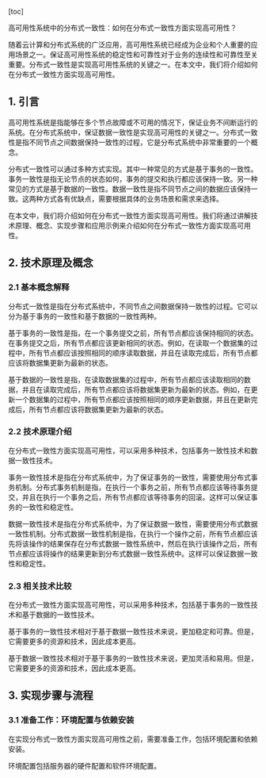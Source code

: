 
[toc]                    
                
                
高可用性系统中的分布式一致性：如何在分布式一致性方面实现高可用性？

随着云计算和分布式系统的广泛应用，高可用性系统已经成为企业和个人重要的应用场景之一。保证高可用性系统的稳定性和可靠性对于业务的连续性和可靠性至关重要。分布式一致性是实现高可用性系统的关键之一。在本文中，我们将介绍如何在分布式一致性方面实现高可用性。

## 1. 引言

高可用性系统是指能够在多个节点故障或不可用的情况下，保证业务不间断运行的系统。在分布式系统中，保证数据一致性是实现高可用性的关键之一。分布式一致性是指不同节点之间数据保持一致性的过程，它是分布式系统中非常重要的一个概念。

分布式一致性可以通过多种方式实现。其中一种常见的方式是基于事务的一致性。事务一致性是指无论节点的状态如何，事务的提交和执行都应该保持一致。另一种常见的方式是基于数据的一致性。数据一致性是指不同节点之间的数据应该保持一致。这两种方式各有优缺点，需要根据具体的业务场景和需求来选择。

在本文中，我们将介绍如何在分布式一致性方面实现高可用性。我们将通过讲解技术原理、概念、实现步骤和应用示例来介绍如何在分布式一致性方面实现高可用性。

## 2. 技术原理及概念

### 2.1 基本概念解释

分布式一致性是指在分布式系统中，不同节点之间数据保持一致性的过程。它可以分为基于事务的一致性和基于数据的一致性两种。

基于事务的一致性是指，在一个事务提交之前，所有节点都应该保持相同的状态。在事务提交之后，所有节点都应该更新相同的状态。例如，在读取一个数据集的过程中，所有节点都应该按照相同的顺序读取数据，并且在读取完成后，所有节点都应该将数据集更新为最新的状态。

基于数据的一致性是指，在读取数据集的过程中，所有节点都应该读取相同的数据，并且在读取完成后，所有节点都应该将数据集更新为最新的状态。例如，在更新一个数据集的过程中，所有节点都应该按照相同的顺序更新数据，并且在更新完成后，所有节点都应该将数据集更新为最新的状态。

### 2.2 技术原理介绍

在分布式一致性方面实现高可用性，可以采用多种技术，包括事务一致性技术和数据一致性技术。

事务一致性技术是指在分布式系统中，为了保证事务的一致性，需要使用分布式事务机制。分布式事务机制是指，在执行一个事务之前，所有节点都应该等待事务提交，并且在执行一个事务之后，所有节点都应该等待事务的回滚。这样可以保证事务的一致性和稳定性。

数据一致性技术是指在分布式系统中，为了保证数据一致性，需要使用分布式数据一致性机制。分布式数据一致性机制是指，在执行一个操作之前，所有节点都应该先将该操作的结果保存在分布式数据一致性系统中，然后在执行该操作之后，所有节点都应该将操作的结果更新到分布式数据一致性系统中。这样可以保证数据一致性和稳定性。

### 2.3 相关技术比较

在分布式一致性方面实现高可用性，可以采用多种技术，包括基于事务的一致性技术和基于数据的一致性技术。

基于事务的一致性技术相对于基于数据一致性技术来说，更加稳定和可靠。但是，它需要更多的资源和技术，因此成本更高。

基于数据一致性技术相对于基于事务的一致性技术来说，更加灵活和易用。但是，它需要更多的资源和技术，因此成本更高。

## 3. 实现步骤与流程

### 3.1 准备工作：环境配置与依赖安装

在实现分布式一致性方面实现高可用性之前，需要准备工作，包括环境配置和依赖安装。

环境配置包括服务器的硬件配置和软件环境配置。

